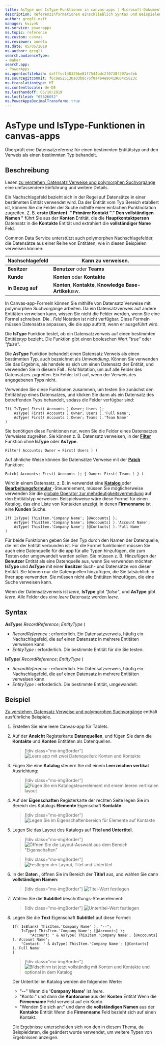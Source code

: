 ```yaml
---
title: AsType und IsType-Funktionen in canvas-apps | Microsoft-Dokumentation
description: Referenzinformationen einschließlich Syntax und Beispielen für die Funktionen AsType und IsType in canvas-apps
author: gregli-msft
manager: kvivek
ms.service: powerapps
ms.topic: reference
ms.custom: canvas
ms.reviewer: anneta
ms.date: 05/06/2019
ms.author: gregli
search.audienceType:
- maker
search.app:
- PowerApps
ms.openlocfilehash: dafffcc148329be81f7544bdc2f0730f307ae4eb
ms.sourcegitcommit: f6c9e525130a03b8c76f0a4b4e90419604c5823c
ms.translationtype: MT
ms.contentlocale: de-DE
ms.lasthandoff: 05/10/2019
ms.locfileid: "65526052"
ms.PowerAppsDecimalTransform: true
---
```

# <a name="astype-and-istype-functions-in-canvas-apps"></a>AsType und IsType-Funktionen in canvas-apps

Überprüft eine Datensatzreferenz für einen bestimmten Entitätstyp und den Verweis als einen bestimmten Typ behandelt.

## <a name="description"></a>Beschreibung

Lesen [zu verstehen, Datensatz Verweise und polymorphen Suchvorgänge](../working-with-references.md) eine umfassendere Einführung und weitere Details.

Ein Nachschlagefeld bezieht sich in der Regel auf Datensätze in einer bestimmten Entität verwendet wird. Da der Entität vom Typ Bereich etabliert ist, können Sie die Felder der Suche mithilfe einer einfachen Punktnotation zugreifen. Z. B. **erste (Konten). " Primärer Kontakt "." Den vollständigen Namen "** führt Sie aus der **Konten** Entität, die die **Hauptkontaktperson** Datensatz in die **Kontakte** Entität und extrahiert die **vollständiger Name**  Feld.

Common Data Service unterstützt auch polymorphen Nachschlagefelder, die Datensätze aus einer Reihe von Entitäten, wie in diesen Beispielen verweisen können:

| Nachschlagefeld | Kann zu verweisen. |
|--------------|--------------|
| **Besitzer** | **Benutzer** oder **Teams** |
| **Kunde** | **Konten** oder **Kontakte** |
| **in Bezug auf** | **Konten**, **Kontakte**, **Knowledge Base-Artikel**usw. |

In Canvas-app-Formeln können Sie mithilfe von Datensatz Verweise mit polymorphen Suchvorgänge arbeiten. Da ein Datensatzverweis auf andere Entitäten verweisen kann, wissen Sie nicht die Felder werden, wenn Sie eine Formel schreiben. Die *. Feld* Notation ist nicht verfügbar. Diese Formeln müssen Datensätze anpassen, die die app auftritt, wenn er ausgeführt wird.

Die **IsType** Funktion testet, ob ein Datensatzverweis auf einen bestimmten Entitätstyp bezieht. Die Funktion gibt einen booleschen Wert *"true"* oder *"false"*.

Die **AsType** Funktion behandelt einen Datensatz Verweis als einen bestimmten Typ, auch bezeichnet als *Umwandlung*. Können Sie verwenden Sie das Ergebnis, als handele es sich um einen Datensatz der Entität, und verwenden Sie in diesem Fall *. Feld* Notation, um auf alle Felder des Datensatzes zugreifen. Ein Fehler tritt auf, wenn der Verweis des angegebenen Typs nicht.

Verwenden Sie diese Funktionen zusammen, um testen Sie zunächst den Entitätstyp eines Datensatzes, und klicken Sie dann als ein Datensatz des betreffenden Typs behandelt, sodass die Felder verfügbar sind:

```powerapps-comma
If( IsType( First( Accounts ).Owner; Users );
    AsType( First( Accounts ).Owner; Users ).'Full Name';
    AsType( First( Accounts ).Owner; Teams ).'Team Name'
)
```

Sie benötigen diese Funktionen nur, wenn Sie die Felder eines Datensatzes Verweises zugreifen. Sie können z. B. Datensatz verweisen, in der [ **Filter** ](function-filter-lookup.md) Funktion ohne **IsType** oder **AsType**:

```powerapps-comma
Filter( Accounts; Owner = First( Users ) )
```

Auf ähnliche Weise können Sie Datensätze Verweise mit der [ **Patch** ](function-patch.md) Funktion:

```powerapps-comma
Patch( Accounts; First( Accounts ); { Owner: First( Teams ) } )
```  

Wird in einem Datensatz, z. B. in verwendet eine [ **Katalog** ](../controls/control-gallery.md) oder [ **Bearbeitungsformular** ](../controls/control-form-detail.md) -Steuerelement, müssen Sie möglicherweise verwenden Sie die [globale Operator zur mehrdeutigkeitsvermeidung](operators.md#disambiguation-operator) auf den Entitätstyp verweisen. Beispielsweise wäre diese Formel für einen Katalog, das eine Liste von Kontakten anzeigt, in denen **Firmenname** ist eine **Kunden** Suche.

```powerapps-comma
If( IsType( ThisItem.'Company Name'; [@Accounts] );
    AsType( ThisItem.'Company Name'; [@Accounts] ).'Account Name';
    AsType( ThisItem.'Company Name'; [@Contacts] ).'Full Name'
)
```

Für beide Funktionen geben Sie den Typ durch den Namen der Datenquelle, die mit der Entität verbunden ist. Für die Formel funktioniert müssen Sie auch eine Datenquelle für die app für alle Typen hinzufügen, die zum Testen oder umgewandelt werden sollen. Sie müssen z. B. Hinzufügen der **Benutzer** Entität als eine Datenquelle aus, wenn Sie verwenden möchten **IsType** und **AsType** mit einer **Besitzer** Such- und Datensätze von dieser Entität. Sie können nur die Datenquellen hinzufügen, die Sie tatsächlich in Ihrer app verwenden. Sie müssen nicht alle Entitäten hinzufügen, die eine Suche verweisen kann.

Wenn der Datensatzverweis ist *leere*, **IsType** gibt *"false"*, und **AsType** gibt *leere*. Alle Felder des eine *leere* Datensatz werden *leere*.

## <a name="syntax"></a>Syntax

**AsType**( *RecordReference*; *EntityType* )

- *RecordReference* : erforderlich. Ein Datensatzverweis, häufig ein Nachschlagefeld, die auf einen Datensatz in mehrere Entitäten verweisen kann.
- *EntityType* : erforderlich. Die bestimmte Entität für die Sie testen.

**IsType**( *RecordReference*; *EntityType* )

- *RecordReference* : erforderlich. Ein Datensatzverweis, häufig ein Nachschlagefeld, die auf einen Datensatz in mehrere Entitäten verweisen kann.
- *EntityType* : erforderlich. Die bestimmte Entität, umgewandelt.

## <a name="example"></a>Beispiel

[Zu verstehen, Datensatz Verweise und polymorphen Suchvorgänge](../working-with-references.md) enthält ausführliche Beispiele.

1. Erstellen Sie eine leere Canvas-app für Tablets.

1. Auf der **Ansicht** Registerkarte **Datenquellen**, und fügen Sie dann die **Kontakte** und **Konten** Entitäten als Datenquellen.
    > [!div class="mx-imgBorder"]
    > ![Leere app mit zwei Datenquellen: Konten und Kontakte](media/function-astype-istype/contacts-add-datasources.png)

1. Fügen Sie eine **Katalog** steuern Sie mit einem **Leerzeichen vertikal** Ausrichtung:

    > [!div class="mx-imgBorder"]
    > ![Fügen Sie ein Katalogsteuerelement mit einem leeren vertikalen layout](media/function-astype-istype/contacts-customer-gallery.png)

1. Auf der **Eigenschaften** Registerkarte der rechten Seite legen Sie im Bereich des Katalogs **Elemente** Eigenschaft **Kontakte**.

    > [!div class="mx-imgBorder"]
    > ![Legen Sie im Eigenschaftenbereich für Elemente auf Kontakte](media/function-astype-istype/contacts-customer-datasource.png)

1. Legen Sie das Layout des Katalogs auf **Titel und Untertitel**.

    > [!div class="mx-imgBorder"]
    > ![Öffnen Sie die Layout-Auswahl aus dem Bereich "Eigenschaften"](media/function-astype-istype/contacts-customer-layout.png)

    > [!div class="mx-imgBorder"]
    > ![Festlegen der Layout, Titel und Untertitel](media/function-astype-istype/contacts-customer-flyout.png)

1. In der **Daten** , öffnen Sie im Bereich der **Title1** aus, und wählen Sie dann **vollständigen Namen**:

    > [!div class="mx-imgBorder"]
    > ![Titel-Wert festlegen](media/function-astype-istype/contacts-customer-title.png)

1. Wählen Sie die **Subtitle1** beschriftungs-Steuerelement:

    > [!div class="mx-imgBorder"]
    > ![Untertitel-Wert festlegen](media/function-astype-istype/contacts-customer-subtitle.png)

1. Legen Sie die **Text** Eigenschaft **Subtitle1** auf diese Formel:

    ```powerapps-comma
    If( IsBlank( ThisItem.'Company Name' ); "--";
        IsType( ThisItem.'Company Name'; [@Accounts] );
            "Account: " & AsType( ThisItem.'Company Name'; [@Accounts] ).'Account Name';
        "Contact: " & AsType( ThisItem.'Company Name'; [@Contacts] ).'Full Name'
    )
    ```

    > [!div class="mx-imgBorder"]
    > ![Bildschirm ist jetzt vollständig mit Konten und Kontakte und optional in dem Katalog](media/function-astype-istype/contacts-customer-complete.png)

    Der Untertitel im Katalog werden die folgenden Werte:
    - "--" Wenn die **'Company Name'** ist *leere*.
    - "Konto:" und dann die **Kontoname** aus der **Konten** Entität Wenn die **Firmenname** Feld verweist auf ein Konto.
    - "Wenden Sie sich an:" und dann die **vollständigen Namen** aus der **Kontakte** Entität Wenn die **Firmenname** Feld bezieht sich auf einen Kontakt.

    Die Ergebnisse unterscheiden sich von den in diesem Thema, da Beispieldaten, die geändert wurde verwendet, um weitere Typen von Ergebnissen anzeigen.
